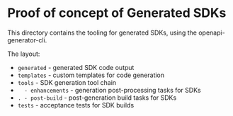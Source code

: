 # Proof of concept of Generated SDKs

This directory contains the tooling for generated SDKs, using the openapi-generator-cli. 

The layout: 

- `generated` - generated SDK code output
- `templates` - custom templates for code generation
- `tools` - SDK generation tool chain
- `  - enhancements` - generation post-processing tasks for SDKs
- `. - post-build` - post-generation build tasks for SDKs
- `tests` - acceptance tests for SDK builds
